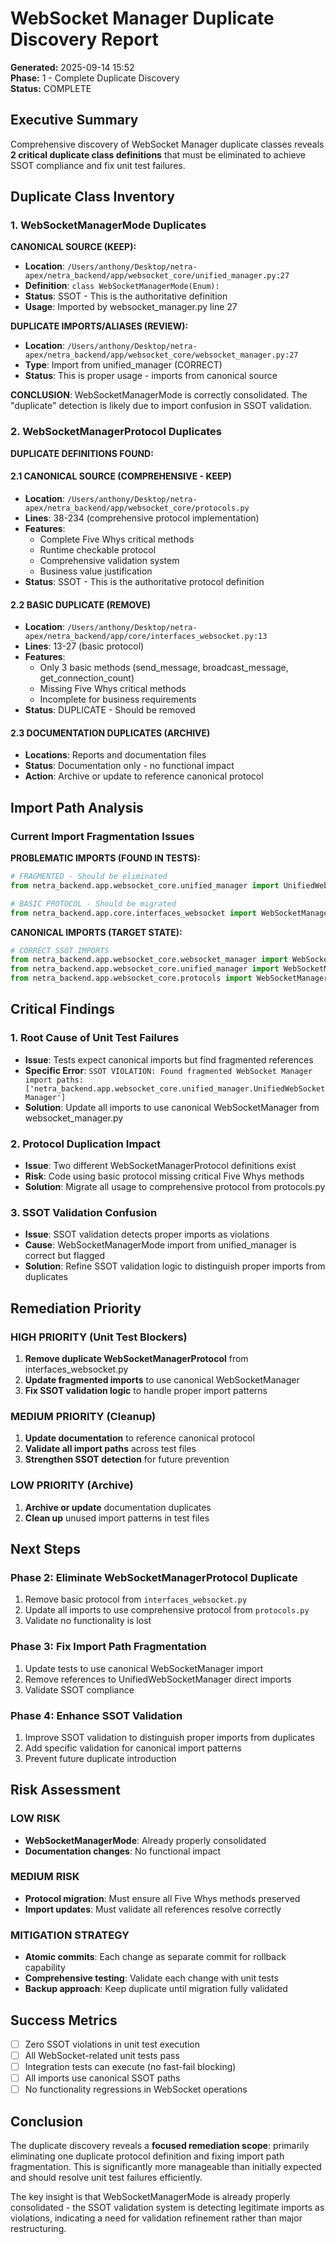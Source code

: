 # WebSocket Manager Duplicate Discovery Report
**Generated:** 2025-09-14 15:52  
**Phase:** 1 - Complete Duplicate Discovery  
**Status:** COMPLETE  

## Executive Summary

Comprehensive discovery of WebSocket Manager duplicate classes reveals **2 critical duplicate class definitions** that must be eliminated to achieve SSOT compliance and fix unit test failures.

## Duplicate Class Inventory

### 1. WebSocketManagerMode Duplicates

**CANONICAL SOURCE (KEEP):**
- **Location**: `/Users/anthony/Desktop/netra-apex/netra_backend/app/websocket_core/unified_manager.py:27`
- **Definition**: `class WebSocketManagerMode(Enum):`
- **Status**: SSOT - This is the authoritative definition
- **Usage**: Imported by websocket_manager.py line 27

**DUPLICATE IMPORTS/ALIASES (REVIEW):**
- **Location**: `/Users/anthony/Desktop/netra-apex/netra_backend/app/websocket_core/websocket_manager.py:27`
- **Type**: Import from unified_manager (CORRECT)
- **Status**: This is proper usage - imports from canonical source

**CONCLUSION**: WebSocketManagerMode is correctly consolidated. The "duplicate" detection is likely due to import confusion in SSOT validation.

### 2. WebSocketManagerProtocol Duplicates

**DUPLICATE DEFINITIONS FOUND:**

#### 2.1 CANONICAL SOURCE (COMPREHENSIVE - KEEP)
- **Location**: `/Users/anthony/Desktop/netra-apex/netra_backend/app/websocket_core/protocols.py`
- **Lines**: 38-234 (comprehensive protocol implementation)
- **Features**: 
  - Complete Five Whys critical methods
  - Runtime checkable protocol
  - Comprehensive validation system
  - Business value justification
- **Status**: SSOT - This is the authoritative protocol definition

#### 2.2 BASIC DUPLICATE (REMOVE)
- **Location**: `/Users/anthony/Desktop/netra-apex/netra_backend/app/core/interfaces_websocket.py:13`
- **Lines**: 13-27 (basic protocol)
- **Features**: 
  - Only 3 basic methods (send_message, broadcast_message, get_connection_count)
  - Missing Five Whys critical methods
  - Incomplete for business requirements
- **Status**: DUPLICATE - Should be removed

#### 2.3 DOCUMENTATION DUPLICATES (ARCHIVE)
- **Locations**: Reports and documentation files
- **Status**: Documentation only - no functional impact
- **Action**: Archive or update to reference canonical protocol

## Import Path Analysis

### Current Import Fragmentation Issues

**PROBLEMATIC IMPORTS (FOUND IN TESTS):**
```python
# FRAGMENTED - Should be eliminated
from netra_backend.app.websocket_core.unified_manager import UnifiedWebSocketManager

# BASIC PROTOCOL - Should be migrated  
from netra_backend.app.core.interfaces_websocket import WebSocketManagerProtocol
```

**CANONICAL IMPORTS (TARGET STATE):**
```python
# CORRECT SSOT IMPORTS
from netra_backend.app.websocket_core.websocket_manager import WebSocketManager
from netra_backend.app.websocket_core.unified_manager import WebSocketManagerMode  
from netra_backend.app.websocket_core.protocols import WebSocketManagerProtocol
```

## Critical Findings

### 1. Root Cause of Unit Test Failures
- **Issue**: Tests expect canonical imports but find fragmented references
- **Specific Error**: `SSOT VIOLATION: Found fragmented WebSocket Manager import paths: ['netra_backend.app.websocket_core.unified_manager.UnifiedWebSocketManager']`
- **Solution**: Update all imports to use canonical WebSocketManager from websocket_manager.py

### 2. Protocol Duplication Impact
- **Issue**: Two different WebSocketManagerProtocol definitions exist
- **Risk**: Code using basic protocol missing critical Five Whys methods
- **Solution**: Migrate all usage to comprehensive protocol from protocols.py

### 3. SSOT Validation Confusion
- **Issue**: SSOT validation detects proper imports as violations
- **Cause**: WebSocketManagerMode import from unified_manager is correct but flagged
- **Solution**: Refine SSOT validation logic to distinguish proper imports from duplicates

## Remediation Priority

### HIGH PRIORITY (Unit Test Blockers)
1. **Remove duplicate WebSocketManagerProtocol** from interfaces_websocket.py
2. **Update fragmented imports** to use canonical WebSocketManager
3. **Fix SSOT validation logic** to handle proper import patterns

### MEDIUM PRIORITY (Cleanup)
1. **Update documentation** to reference canonical protocol
2. **Validate all import paths** across test files
3. **Strengthen SSOT detection** for future prevention

### LOW PRIORITY (Archive)
1. **Archive or update** documentation duplicates
2. **Clean up** unused import patterns in test files

## Next Steps

### Phase 2: Eliminate WebSocketManagerProtocol Duplicate
1. Remove basic protocol from `interfaces_websocket.py`
2. Update all imports to use comprehensive protocol from `protocols.py`
3. Validate no functionality is lost

### Phase 3: Fix Import Path Fragmentation  
1. Update tests to use canonical WebSocketManager import
2. Remove references to UnifiedWebSocketManager direct imports
3. Validate SSOT compliance

### Phase 4: Enhance SSOT Validation
1. Improve SSOT validation to distinguish proper imports from duplicates
2. Add specific validation for canonical import patterns
3. Prevent future duplicate introduction

## Risk Assessment

### LOW RISK
- **WebSocketManagerMode**: Already properly consolidated
- **Documentation changes**: No functional impact

### MEDIUM RISK  
- **Protocol migration**: Must ensure all Five Whys methods preserved
- **Import updates**: Must validate all references resolve correctly

### MITIGATION STRATEGY
- **Atomic commits**: Each change as separate commit for rollback capability
- **Comprehensive testing**: Validate each change with unit tests
- **Backup approach**: Keep duplicate until migration fully validated

## Success Metrics

- [ ] Zero SSOT violations in unit test execution
- [ ] All WebSocket-related unit tests pass
- [ ] Integration tests can execute (no fast-fail blocking)
- [ ] All imports use canonical SSOT paths
- [ ] No functionality regressions in WebSocket operations

## Conclusion

The duplicate discovery reveals a **focused remediation scope**: primarily eliminating one duplicate protocol definition and fixing import path fragmentation. This is significantly more manageable than initially expected and should resolve unit test failures efficiently.

The key insight is that WebSocketManagerMode is already properly consolidated - the SSOT validation system is detecting legitimate imports as violations, indicating a need for validation refinement rather than major restructuring.
